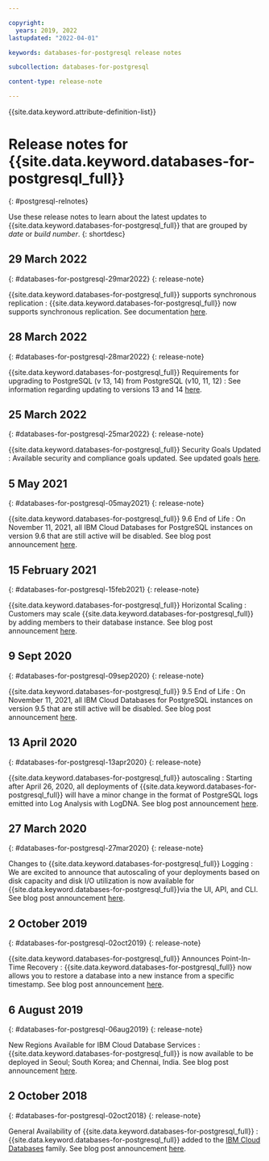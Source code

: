```yaml
---

copyright:
  years: 2019, 2022
lastupdated: "2022-04-01"

keywords: databases-for-postgresql release notes

subcollection: databases-for-postgresql

content-type: release-note

---
```


{{site.data.keyword.attribute-definition-list}}

<!-- You must add the release-note content type in your attribute definitions AND to each release note H2. This will ensure that the release note entry is pulled into the notifications library. -->

# Release notes for {{site.data.keyword.databases-for-postgresql_full}}
{: #postgresql-relnotes}

<!-- The title of your H1 should be Release notes for _service-name_, where _service-name_ is the non-trademarked short version keyref. Include your service name as a search keyword at the top of your Markdown file. See the example keywords above. -->

Use these release notes to learn about the latest updates to {{site.data.keyword.databases-for-postgresql_full}} that are grouped by _date_ or _build number_.
{: shortdesc}

## 29 March 2022
{: #databases-for-postgresql-29mar2022}
{: release-note}

{{site.data.keyword.databases-for-postgresql_full}} supports synchronous replication
:  {{site.data.keyword.databases-for-postgresql_full}} now supports synchronous replication. See documentation [here](/docs/databases-for-postgresql?topic=databases-for-postgresql-high-availability#sync-repl).

## 28 March 2022
{: #databases-for-postgresql-28mar2022}
{: release-note}

{{site.data.keyword.databases-for-postgresql_full}} Requirements for upgrading to PostgreSQL (v 13, 14) from PostgreSQL (v10, 11, 12)
:  See information regarding updating to versions 13 and 14 [here](/docs/databases-for-postgresql?topic=databases-for-postgresql-upgrading#upgrading-reqs).

## 25 March 2022
{: #databases-for-postgresql-25mar2022}
{: release-note}

{{site.data.keyword.databases-for-postgresql_full}} Security Goals Updated
:  Available security and compliance goals updated. See updated goals [here](/docs/databases-for-redis?topic=databases-for-redis-manage-security-compliance).

## 5 May 2021
{: #databases-for-postgresql-05may2021}
{: release-note}

{{site.data.keyword.databases-for-postgresql_full}} 9.6 End of Life
:  On November 11, 2021, all IBM Cloud Databases for PostgreSQL instances on version 9.6 that are still active will be disabled. See blog post announcement [here](https://www.ibm.com/cloud/blog/announcements/ibm-cloud-databases-postgresql-9-6-end-of-life).

## 15 February 2021
{: #databases-for-postgresql-15feb2021}
{: release-note}

{{site.data.keyword.databases-for-postgresql_full}} Horizontal Scaling
:  Customers may scale {{site.data.keyword.databases-for-postgresql_full}} by adding members to their database instance. See blog post announcement [here](https://www.ibm.com/cloud/blog/announcements/whats-new-in-ibm-cloud-databases).

## 9 Sept 2020
{: #databases-for-postgresql-09sep2020}
{: release-note}

{{site.data.keyword.databases-for-postgresql_full}} 9.5 End of Life
:  On November 11, 2021, all IBM Cloud Databases for PostgreSQL instances on version 9.5 that are still active will be disabled. See blog post announcement [here](https://www.ibm.com/cloud/blog/announcements/postgresql-9-5-end-of-life).

## 13 April 2020
{: #databases-for-postgresql-13apr2020}
{: release-note}

{{site.data.keyword.databases-for-postgresql_full}} autoscaling
:  Starting after April 26, 2020, all deployments of {{site.data.keyword.databases-for-postgresql_full}} will have a minor change in the format of PostgreSQL logs emitted into Log Analysis with LogDNA.  See blog post announcement [here](https://www.ibm.com/cloud/blog/announcements/ibm-cloud-databases-portfolio-introduces-autoscaling).

## 27 March 2020
{: #databases-for-postgresql-27mar2020}
{: release-note}

Changes to {{site.data.keyword.databases-for-postgresql_full}} Logging
:  We are excited to announce that autoscaling of your deployments based on disk capacity and disk I/O utilization is now available for {{site.data.keyword.databases-for-postgresql_full}}via the UI, API, and CLI. See blog post announcement [here](https://www.ibm.com/cloud/blog/announcements/changes-to-databases-for-postgresql-logging).

## 2 October 2019
{: #databases-for-postgresql-02oct2019}
{: release-note}

{{site.data.keyword.databases-for-postgresql_full}} Announces Point-In-Time Recovery
:  {{site.data.keyword.databases-for-postgresql_full}} now allows you to restore a database into a new instance from a specific timestamp. See blog post announcement [here](https://www.ibm.com/cloud/blog/announcements/ibm-cloud-databases-for-postgresql-announces-point-in-time-recovery).

## 6 August 2019
{: #databases-for-postgresql-06aug2019}
{: release-note}

New Regions Available for IBM Cloud Database Services
:  {{site.data.keyword.databases-for-postgresql_full}} is now available to be deployed in Seoul; South Korea; and Chennai, India. See blog post announcement [here](https://www.ibm.com/cloud/blog/announcements/new-regions-available-for-ibm-cloud-database-services).

## 2 October 2018
{: #databases-for-postgresql-02oct2018}
{: release-note}

General Availability of {{site.data.keyword.databases-for-postgresql_full}}
:  {{site.data.keyword.databases-for-postgresql_full}} added to the [IBM Cloud Databases](https://www.ibm.com/cloud/databases) family. See blog post announcement [here](https://www.ibm.com/cloud/blog/ibm-cloud-databases-for-postgresql-and-databases-for-redis-are-now-generally-available).

